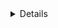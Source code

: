 <details>
  <sumary>Primeiros Passos com a Linguagem />

#### 1. O que é PHP?

##### Pergunta - Linguagem Interpretada:
- Falando um pouco sobre PHP vimos que ele é uma linguagem de programação interpretada. O que isso quer dizer?

##### Resposta:
- Que não é necessário executar um comando para tornar o código executável a cada alteração.

##### Explicação:
- O código PHP da forma como escrevemos é interpretado por um programa (chamado de, pasmem, PHP), que executa suas instruções. 
- Na prática, o PHP até transforma o código que escrevemos em um outro tipo de código (bytecode) legível pelo interpretador antes de começar a executar, mas isso é um assunto um pouco mais avançado.

##### Instalação do PHP - Windows:
- Acessar o site: https://www.php.net
- Escolher a versão.
- Windows downloads
- Selecionar a opção: Zip
- Extrair o Zip e colocar os arquivos dentro de uma pasta
- Mover a pasta para a unidade C:
- Copiar o caminho do diretório
- Adicionar o caminho em Variáveis de Ambiente do Windows
- Path - Editar - Novo - Adicionar o caminho: C:\php
- Após realizar esses procedimentos, já é possível testar no terminal
- Abrir o terminar e rodar o comando: php -v

##### Instalação do PHP - Linux:
-  sudo apt install php

##### php.ini
- Existem dois tipos: php.ini-development e php.ini-production
- Escolher um e renomear para php.ini

##### echo: 
- Exibe algo na tela.

<pre>
echo "Olá mundo!";

// Comentário em uma linha.

/**
 * Comentário de várias linhas.
 */
</pre>

##### Terminal Interativo: php -a
- Executar tudo que o PHP oferece direto no terminal.
- Para sair: quit
- Limpar a tela: cls

##### Ponto e Vírgula ( ; )
- Final da linha de comando, lembrar de colocar o ;

##### Primeiro arquivo PHP
- Rodar um arquivo no terminal: php ola-mundo.php

##### Pergunta - Terminal Interativo:
- Como iniciar e parar o terminal interativo do PHP?

##### Resposta:
- php -a para iniciar e quit para parar

##### Explicação:
- Com o php -a nós iniciamos o terminal interativo, onde podemos digitar código PHP que será executado em tempo real. 
- Quando desejarmos sair, basta executar o comando quit.

##### IDE:
- Recomendadas: Visual Studio Code e PhpStorm.

##### Pergunta - Arquivo PHP:
- O que um arquivo PHP precisa ter para ser válido?

##### Resposta:
- Precisa começar com <?php

##### Explicação:
- Lembre-se que o espaço (ou nova linha) após <?php é obrigatório. 
- Esta informa para o interpretador do PHP que o código que virá deve ser lido e interpretado.

#### 2. Variáveis e Tipos:

##### O que são variáveis?
- Guardam um valor.

<pre>
$idade = 28;
echo $idade;
</pre>

##### Pergunta - Variáveis:
- Qual a melhor definição do termo variável?

##### Resposta:
- Um espaço na RAM onde através de um nome, podemos manipular e acessar algum valor.

##### Explicação:
- Além disso, como o próprio nome já diz, variáveis podem variar, ou seja, seus valores podem ser alterados durante a execução do programa.

##### Operações Matemáticas:

<pre>
$numero1 = 10;
$numero2 = 2;

$soma = $numero1 + $numero2;
$subtracao = $numero1 - $numero2;
$multiplicacao = $numero1 * $numero2;
$divisao = $numero1 / $numero2;
$doisAoCubo = $numero1 ** $numero2;
$restoDaDivisao = $numero1 % $numero2;

echo "Soma: " . $soma . "\n"; 
echo "Subtração: " . $subtracao . "\n";
echo "Multiplicação: " . $multiplicacao . "\n";
echo "Divisão: " . $divisao . "\n";
echo "Dois ao Cubo: " . $doisAoCubo . "\n";
echo "Resto da Divisão: " . $restoDaDivisao . "\n";
</pre>

##### Pergunta - Matemática com PHP:
- É mais do que comum nós precisarmos realizar operações matemáticas durante a execução de nosso programa. 
- Quais os operadores matemáticos disponíveis no PHP?

##### Resposta:
- Soma ( + )
- Subtração ( - )
- Multiplicação) ( * ) 
- Divisão ( / )
- Exponenciação ( ** ) 
- Módulo ou Resto da Divisão ( % ) 

##### Explicação:
- Com estes operadores nós conseguimos realizar as operações matemáticas com PHP.

##### Tipos:
- Linguagem Dinamicamente Tipada. 
- Consegue entender qual o tipo de dados que ele vai utilizar, dependendo do valor.  
- Número Inteiro: integer
- Números Decimais: float e double
- Texto: string
- Booleano: true e false

<pre>
$idade = 28;
echo "Descobrindo o tipo: " . gettype($idade) . "\n";

$salario = 2000.50;
echo "Descobrindo o tipo: " . gettype($salario) . "\n";

$texto = "Olá mundo";
echo "Descobrindo o tipo: " . gettype($texto) . "\n";

$verdadeiro = true;
$falso = false;

echo "Descobrindo o tipo: " . gettype($verdadeiro) . " e " . gettype($falso);
</pre>

##### Pergunta - Tipos:
- Quais são os possíveis tipos de dados que uma variável PHP pode armazenar?

##### Resposta:
- Inteiro (integer) 
- Decimal (float ou double)
- Booleano (verdadeiro ou falso)
- String (texto)

##### Explicação:
- Estes são os tipos primitivos do PHP. 
- Há tipos mais complexos.

##### Problema muito famoso (com qualquer linguagem)
https://floating-point-gui.de/

#### 3. Trabalhando com Texto:

#### Tipo String:
- Duas formas de concatenar:

<pre>
$idade = 28;
echo 'Minha idade é ' . $idade . ' anos.' . "\n";
echo "Minha idade é $idade anos";
</pre>

#### Pergunta - Variáveis em Textos:
- Qual das alternativas a seguir NÃO exibirá o valor da variável $idade corretamente?

#### Resposta:
- echo ‘Eu tenho $idade anos’;
#### Explicação:
- Esta linha exibiria o texto Eu tenho $idade anos, sem interpretar o valor da variável $idade.

#### Caracteres Especiais:

<pre>
echo "Quebrando a linha de forma mais legível" . PHP_EOL;
echo "Quebrando a linha!\n";
echo "\tTab - Espaçamento";

/**
 * https://www.php.net/manual/pt_BR/language.types.string.php
 */
</pre>

#### Pergunta - Quebra de Linha:
- Por que utilizar PHP_EOL?

#### Resposta:
- Porque esta constante leva em consideração os diferentes caracteres utilizados para quebrar linha em diferentes sistemas operacionais.

#### Explicação:
- Alguns sistemas operacionais utilizam o caracter \n para representar uma quebra de linha. Outros, utilizam \r. 
- Já o Windows utiliza ambos (\r\n). Utilizando a constante PHP_EOL nos é abstraída esta diferença e podemos deixar nosso código funcionando de forma igual em todas as plataformas.

</details>
